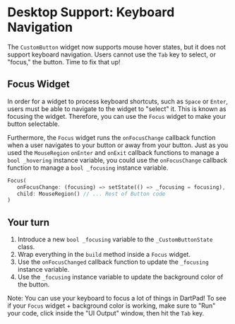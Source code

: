 # Desktop Support: Keyboard Navigation

The `CustomButton` widget now supports mouse hover states, but it does not
support keyboard navigation. Users cannot use the `Tab` key to select, or
"focus," the button. Time to fix that up!

## Focus Widget

In order for a widget to process keyboard shortcuts, such as `Space` or `Enter`,
users must be able to navigate to the widget to "select" it. This is known as
focusing the widget. Therefore, you can use the `Focus` widget to make your
button selectable. 

Furthermore, the `Focus` widget runs the `onFocusChange` callback function when
a user navigates to your button or away from your button. Just as you used the
`MouseRegion` `onEnter` and `onExit` callback functions to manage a `bool
_hovering` instance variable, you could use the `onFocusChange` callback
function to manage a `bool _focusing` instance variable.

```dart
Focus(
   onFocusChange: (focusing) => setState(() => _focusing = focusing),
   child: MouseRegion() // ... Rest of Button code
)
```

## Your turn

  1. Introduce a new `bool _focusing` variable to the `_CustomButtonState` 
     class.
  2. Wrap everything in the `build` method inside a `Focus` widget.
  3. Use the `onFocusChanged` callback function to update the `_focusing` 
     instance variable.
  4. Use the `_focusing` instance variable to update the background color of the
     button.

Note: You can use your keyboard to focus a lot of things in DartPad! To see if
your `Focus` widget + background color is working, make sure to "Run" your code,
click inside the "UI Output" window, then hit the `Tab` key.